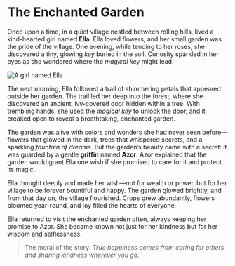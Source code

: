 # The Enchanted Garden

Once upon a time, in a quiet village nestled between rolling hills, lived a kind-hearted girl named **Ella**. Ella loved flowers, and her small garden was the pride of the village. One evening, while tending to her roses, she discovered a tiny, glowing *key* buried in the soil. Curiosity sparkled in her eyes as she wondered where the *magical key* might lead.

![A girl named Ella](/static/images/Stories/the-enchanted-garden.jpg)

The next morning, Ella followed a trail of shimmering petals that appeared outside her garden. The trail led her deep into the forest, where she discovered an ancient, ivy-covered door hidden within a tree. With trembling hands, she used the *magical key* to unlock the door, and it creaked open to reveal a breathtaking, enchanted garden.

The garden was alive with colors and wonders she had never seen before—flowers that glowed in the dark, trees that whispered secrets, and a sparkling *fountain of dreams*. But the garden’s beauty came with a secret: it was guarded by a gentle **griffin** named **Azor**. Azor explained that the garden would grant Ella one wish if she promised to care for it and protect its magic.

Ella thought deeply and made her wish—not for wealth or power, but for her village to be forever bountiful and happy. The garden glowed brightly, and from that day on, the village flourished. Crops grew abundantly, flowers bloomed year-round, and joy filled the hearts of everyone.

Ella returned to visit the enchanted garden often, always keeping her promise to Azor. She became known not just for her kindness but for her wisdom and selflessness.

> The moral of the story: *True happiness comes from caring for others and sharing kindness wherever you go.*